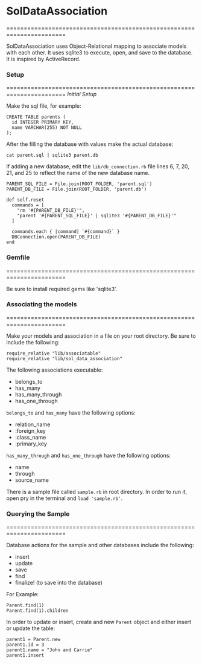 # SolDataAssociation
=======================================================================

SolDataAssociation uses Object-Relational mapping to associate models with each other. It uses sqlite3 to execute, open, and save to the database. It is inspired by ActiveRecord.

### Setup
=======================================================================
*Initial Setup*

Make the sql file, for example:

```
CREATE TABLE parents (
  id INTEGER PRIMARY KEY,
  name VARCHAR(255) NOT NULL
);
```

After the filling the database with values make the actual database:

```
cat parent.sql | sqlite3 parent.db
```

If adding a new database, edit the `lib/db_connection.rb` file lines 6, 7, 20, 21, and 25 to reflect the name of the new database name.

```
PARENT_SQL_FILE = File.join(ROOT_FOLDER, 'parent.sql')
PARENT_DB_FILE = File.join(ROOT_FOLDER, 'parent.db')
```

```
def self.reset
  commands = [
    "rm '#{PARENT_DB_FILE}'",
    "parent '#{PARENT_SQL_FILE}' | sqlite3 '#{PARENT_DB_FILE}'"
  ]

  commands.each { |command| `#{command}` }
  DBConnection.open(PARENT_DB_FILE)
end
```

### Gemfile
=======================================================================

Be sure to install required gems like 'sqlite3'.


### Associating the models
=======================================================================

Make your models and association in a file on your root directory. Be sure to include the following:

```
require_relative "lib/associatable"
require_relative "lib/sol_data_association"
```

The following associations executable:

* belongs_to
* has_many
* has_many_through
* has_one_through

`belongs_to` and `has_many` have the following options:

* relation_name
* :foreign_key
* :class_name
* :primary_key

`has_many_through` and `has_one_through` have the following options:

* name
* through
* source_name


There is a sample file called `sample.rb` in root directory. In order to run it, open pry in the terminal and `load 'sample.rb'`.

### Querying the Sample
=======================================================================

Database actions for the sample and other databases include the following:

* insert
* update
* save
* find
* finalize! (to save into the database)

For Example:

```
Parent.find(1)
Parent.find(1).children
```

In order to update or insert, create and new `Parent` object and either insert or update the table:

```
parent1 = Parent.new
parent1.id = 3
parent1.name = "John and Carrie"
parent1.insert
```
